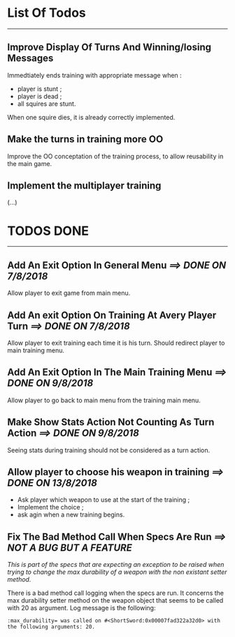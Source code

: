 # List Of Todos
---

## Improve Display Of Turns And Winning/losing Messages

Immedtiately ends training with appropriate message when :
- player is stunt ;
- player is dead ;
- all squires are stunt.

When one squire dies, it is already correctly implemented.


## Make the turns in training more OO

Improve the OO conceptation of the training process, to allow reusability in the
main game.


## Implement the multiplayer training

(...)


# TODOS DONE
---

## Add An Exit Option In General Menu _==> DONE ON 7/8/2018_

Allow player to exit game from main menu.


## Add An exit Option On Training At Avery Player Turn _==> DONE ON 7/8/2018_

Allow player to exit training each time it is his turn. Should redirect player
to main training menu.


## Add An Exit Option In The Main Training Menu _==> DONE ON 9/8/2018_

Allow player to go back to main menu from the training main menu.


## Make Show Stats Action Not Counting As Turn Action _==> DONE ON 9/8/2018_ 

Seeing stats during training should not be considered as a turn action.


## Allow player to choose his weapon in training _==> DONE ON 13/8/2018_

- Ask player which weapon to use at the start of the training ;
- Implement the choice ;
- ask agin when a new training begins.


## Fix The Bad Method Call When Specs Are Run _==> NOT A BUG BUT A FEATURE_

_This is part of the specs that are expecting an exception to be raised when
trying to change the max durability of a weapon with the non existant setter
method._

There is a bad method call logging when the specs are run.
It concerns the max durability setter method on the weapon object that seems
to be called with 20 as argument. Log message is the following:

`:max_durability= was called on #<ShortSword:0x00007fad322a32d0> with the following arguments: 20.`

